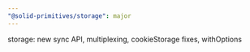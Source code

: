 ```yaml
---
"@solid-primitives/storage": major
---
```


storage: new sync API, multiplexing, cookieStorage fixes, withOptions
